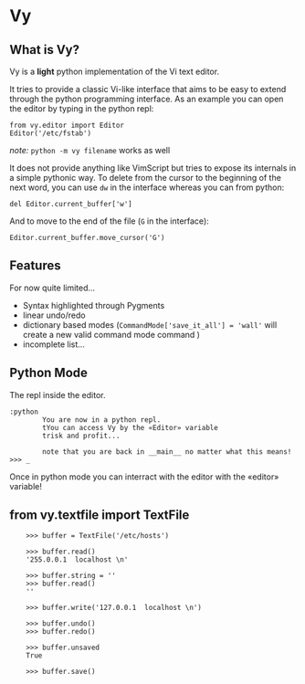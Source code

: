 Vy
===

What is Vy?
-----------

Vy is a **light** python implementation of the Vi text editor.

It tries to provide a classic Vi-like interface that aims to be easy to
extend through the python programming interface. As an example you can open 
the editor by typing in the python repl:

    from vy.editor import Editor
    Editor('/etc/fstab')

_note:_ `python -m vy filename` works as well

It does not provide anything like VimScript but tries to expose its internals
in a simple pythonic way. To delete from the cursor to the beginning of the
next word, you can use `dw` in the interface whereas you can from python:

    del Editor.current_buffer['w']

And to move to the end of the file (`G` in the interface):

    Editor.current_buffer.move_cursor('G')

Features
--------

For now quite limited...

* Syntax highlighted through Pygments
* linear undo/redo
* dictionary based modes 
(`CommandMode['save_it_all'] = 'wall'` will create a new valid command mode command )
* incomplete list...

Python Mode
-----------
The repl inside the editor.

    :python
            You are now in a python repl.
            tYou can access Vy by the «Editor» variable
            trisk and profit...
            
            note that you are back in __main__ no matter what this means!
    >>> _

Once in python mode you can interract with the editor with the «editor» variable!


from vy.textfile import TextFile
---------------------------------

```
    >>> buffer = TextFile('/etc/hosts')

    >>> buffer.read()
    '255.0.0.1  localhost \n'
    
    >>> buffer.string = ''
    >>> buffer.read()
    ''

    >>> buffer.write('127.0.0.1  localhost \n')

    >>> buffer.undo()
    >>> buffer.redo()
    
    >>> buffer.unsaved
    True

    >>> buffer.save()
```
